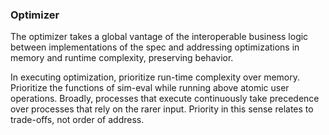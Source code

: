 ### Optimizer

The optimizer takes a global vantage of the interoperable business logic between implementations of the spec and addressing optimizations in memory and runtime complexity, preserving behavior.

In executing optimization, prioritize run-time complexity over memory. Prioritize the functions of sim-eval while running above atomic user operations. Broadly, processes that execute continuously take precedence over processes that rely on the rarer input. Priority in this sense relates to trade-offs, not order of address.
